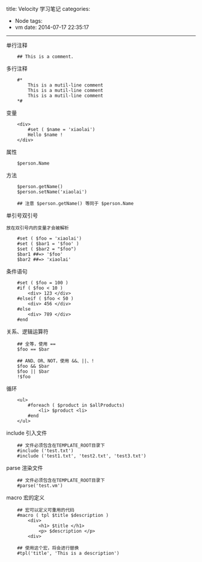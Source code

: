 title: Velocity 学习笔记
categories:
  - Node
tags:
  - vm
date: 2014-07-17 22:35:17
---

单行注释
		
		## This is a comment.

多行注释

		#*
			This is a mutil-line comment
			This is a mutil-line comment
			This is a mutil-line comment		
		*#		

变量

		<div>
			#set ( $name = 'xiaolai')
			Hello $name !
		</div>
		
属性

		$person.Name

方法

		$person.getName()
		$person.setName('xiaolai')
		
		## 注意 $person.getName() 等同于 $person.Name

<!-- more -->

单引号双引号
	
	放在双引号内的变量才会被解析

		#set ( $foo = 'xiaolai')
		#set ( $bar1 = '$foo' )
		$set ( $bar2 = "$foo")
		$bar1 ##=> '$foo'		
		$bar2 ##=> 'xiaolai'
		

条件语句

		#set ( $foo = 100 )
		#if ( $foo < 10 )
			<div> 123 </div>
		#elseif ( $foo < 50 )
			<div> 456 </div>
		#else
			<div> 789 </div>
		#end			

关系、逻辑运算符

		## 全等，使用 == 
		$foo == $bar		
	
		## AND、OR、NOT，使用 &&、||、!
		$foo && $bar
		$foo || $bar
		!$foo

循环

		<ul>
			#foreach ( $product in $allProducts)
				<li> $product <li>
			#end	
		</ul>	

include 引入文件
	
		## 文件必须包含在TEMPLATE_ROOT目录下	
		#include ('test.txt')
		#include ('test1.txt', 'test2.txt', 'test3.txt')

parse 渲染文件
	
		## 文件必须包含在TEMPLATE_ROOT目录下
		#parse('test.vm')				

macro 宏的定义

		## 宏可以定义可重用的代码
		#macro ( tpl $title $description )
			<div>
				<h1> $title </h1>
				<p> $description </p>
			<div>	
		
		## 使用这个宏，将会进行替换
		#tpl('title', 'This is a description')	
								
		
			
		
		
		
		
		
							